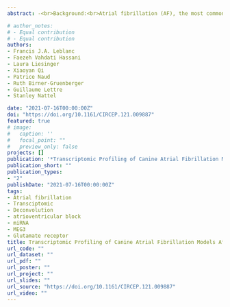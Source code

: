 ```yaml
---
abstract: -<br>Background:<br>Atrial fibrillation (AF), the most common sustained arrhythmia, is associated with increased morbidity, mortality, and health care costs. AF develops over many years and is often related to substantial atrial structural and electrophysiological remodeling. AF may lack symptoms at onset, and atrial biopsy samples are generally obtained in subjects with advanced disease, so it is difficult to study earlier stage pathophysiology in humans.<br>Methods:<br>Here, we characterized comprehensively the transcriptomic (miRNA-seq and mRNA-seq) changes in the left atria of 2 robust canine AF models after 1 week of electrically maintained AF, without or with ventricular rate control via atrioventricular node-ablation/ventricular pacing.<br>Results:<br>Our RNA-sequencing experiments identified thousands of genes that are differentially expressed, including a majority that have never before been implicated in AF. Gene set enrichment analyses highlighted known (eg, extracellular matrix structure organization) but also many novel pathways (eg, muscle structure development, striated muscle cell differentiation) that may play a role in tissue remodeling and cellular trans-differentiation. Of interest, we found dysregulation of a cluster of noncoding RNAs, including many microRNAs but also the MEG3 long noncoding RNA orthologue, located in the syntenic region of the imprinted human DLK1-DIO3 locus. Interestingly (in the light of other recent observations), our analysis identified gene targets of differentially expressed microRNAs at the DLK1-DIO3 locus implicating glutamate signaling in AF pathophysiology.<br>Conclusions:<br>Our results capture molecular events that occur at an early stage of disease development using well-characterized animal models and may, therefore, inform future studies that aim to further dissect the causes of AF in humans.<br>

# author_notes:
# - Equal contribution
# - Equal contribution
authors:
- Francis J.A. Leblanc
- Faezeh Vahdati Hassani
- Laura Liesinger
- Xiaoyan Qi
- Patrice Naud
- Ruth Birner-Gruenberger
- Guillaume Lettre
- Stanley Nattel

date: "2021-07-16T00:00:00Z"
doi: "https://doi.org/10.1161/CIRCEP.121.009887"
featured: true
# image:
#   caption: ''
#   focal_point: ""
#   preview_only: false
projects: []
publication: '*Transcriptomic Profiling of Canine Atrial Fibrillation Models After One Week of Sustained Arrhythmia*'
publication_short: ""
publication_types:
- "2"
publishDate: "2021-07-16T00:00:00Z"
tags:
- Atrial fibrillation
- Transciptomic
- Deconvolution
- atrioventricular block
- miRNA
- MEG3
- Glutamate receptor
title: Transcriptomic Profiling of Canine Atrial Fibrillation Models After One Week of Sustained Arrhythmia
url_code: ""
url_dataset: ""
url_pdf: ""
url_poster: ""
url_project: ""
url_slides: ""
url_source: "https://doi.org/10.1161/CIRCEP.121.009887"
url_video: ""
---
```



